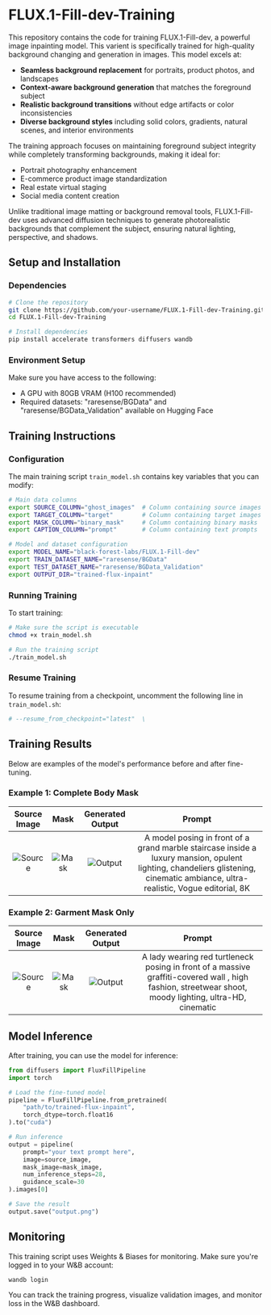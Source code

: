 # FLUX.1-Fill-dev-Training

This repository contains the code for training FLUX.1-Fill-dev, a powerful image inpainting model. This varient is specifically trained for high-quality background changing and generation in images. This model excels at:

- **Seamless background replacement** for portraits, product photos, and landscapes
- **Context-aware background generation** that matches the foreground subject
- **Realistic background transitions** without edge artifacts or color inconsistencies
- **Diverse background styles** including solid colors, gradients, natural scenes, and interior environments

The training approach focuses on maintaining foreground subject integrity while completely transforming backgrounds, making it ideal for:

- Portrait photography enhancement
- E-commerce product image standardization
- Real estate virtual staging
- Social media content creation

Unlike traditional image matting or background removal tools, FLUX.1-Fill-dev uses advanced diffusion techniques to generate photorealistic backgrounds that complement the subject, ensuring natural lighting, perspective, and shadows.

## Setup and Installation

### Dependencies

```bash
# Clone the repository
git clone https://github.com/your-username/FLUX.1-Fill-dev-Training.git
cd FLUX.1-Fill-dev-Training

# Install dependencies
pip install accelerate transformers diffusers wandb
```

### Environment Setup

Make sure you have access to the following:
- A GPU with 80GB VRAM (H100 recommended)
- Required datasets: "raresense/BGData" and "raresense/BGData_Validation" available on Hugging Face

## Training Instructions

### Configuration

The main training script `train_model.sh` contains key variables that you can modify:

```bash
# Main data columns
export SOURCE_COLUMN="ghost_images"  # Column containing source images
export TARGET_COLUMN="target"        # Column containing target images
export MASK_COLUMN="binary_mask"     # Column containing binary masks
export CAPTION_COLUMN="prompt"       # Column containing text prompts

# Model and dataset configuration
export MODEL_NAME="black-forest-labs/FLUX.1-Fill-dev"
export TRAIN_DATASET_NAME="raresense/BGData"
export TEST_DATASET_NAME="raresense/BGData_Validation"
export OUTPUT_DIR="trained-flux-inpaint"
```

### Running Training

To start training:

```bash
# Make sure the script is executable
chmod +x train_model.sh

# Run the training script
./train_model.sh
```

### Resume Training

To resume training from a checkpoint, uncomment the following line in `train_model.sh`:

```bash
# --resume_from_checkpoint="latest"  \
```

## Training Results

Below are examples of the model's performance before and after fine-tuning.

### Example 1: Complete Body Mask

| Source Image | Mask | Generated Output | Prompt |
|:------------:|:----:|:---------------------:|:----------------:|
| ![Source](https://cdn.discordapp.com/attachments/961218697094123561/1346079455235280896/55.jpg?ex=67c6e1af&is=67c5902f&hm=beadbb7ee6128abdaa5cf7ad1ce2d9bbb9ad2f7e7742aaffd0e4cf018d76de42&) | ![Mask](https://cdn.discordapp.com/attachments/961218697094123561/1346079455596249158/image_15.png?ex=67c6e1af&is=67c5902f&hm=dfd436581e2c54a01c70362f2dbdc5f8a60b0beba3f8ba2a9a96201bf96789d3&) | ![Output](https://cdn.discordapp.com/attachments/961218697094123561/1346079456002838548/image_17.png?ex=67c6e1af&is=67c5902f&hm=86987ef1d33766d98f10b4e6866813f631c4f716563f16799b36e8fcf06eed93&) | A model posing in front of a grand marble staircase inside a luxury mansion, opulent lighting, chandeliers glistening, cinematic ambiance, ultra-realistic, Vogue editorial, 8K |

### Example 2: Garment Mask Only

| Source Image | Mask | Generated Output | Prompt |
|:------------:|:----:|:---------------------:|:----------------:|
| ![Source](https://cdn.discordapp.com/attachments/961218697094123561/1346087288756633632/T.152.jpg?ex=67c6e8fa&is=67c5977a&hm=59069ab08737b2037ee52ac1b9f8d872e0219c6e4c33f84e773a952a4c671ec0&) | ![Mask](https://cdn.discordapp.com/attachments/961218697094123561/1346087289050238987/image_27.png?ex=67c6e8fa&is=67c5977a&hm=8c3ed1a30ba5f468f39d3b47d236c10b169aaab6bcc094923ca94411833b44ae&) | ![Output]([path/to/target2.jpg](https://cdn.discordapp.com/attachments/961218697094123561/1346087289427853312/image_28.png?ex=67c6e8fa&is=67c5977a&hm=444072978daa3c25de906f52cd2a9095817d22af53956588ee40614f6bfe259e&)) | A lady wearing red turtleneck  posing in front of a massive graffiti-covered wall , high fashion, streetwear shoot, moody lighting, ultra-HD, cinematic |

## Model Inference

After training, you can use the model for inference:

```python
from diffusers import FluxFillPipeline
import torch

# Load the fine-tuned model
pipeline = FluxFillPipeline.from_pretrained(
    "path/to/trained-flux-inpaint",
    torch_dtype=torch.float16
).to("cuda")

# Run inference
output = pipeline(
    prompt="your text prompt here",
    image=source_image,
    mask_image=mask_image,
    num_inference_steps=28,
    guidance_scale=30
).images[0]

# Save the result
output.save("output.png")
```

## Monitoring

This training script uses Weights & Biases for monitoring. Make sure you're logged in to your W&B account:

```bash
wandb login
```

You can track the training progress, visualize validation images, and monitor loss in the W&B dashboard.
